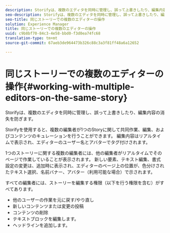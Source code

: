 ```yaml
---
description: Storifyは、複数のエディタを同時に管理し、誤って上書きしたり、編集内容の消失を防ぎます。
seo-description: Storifyは、複数のエディタを同時に管理し、誤って上書きしたり、編集内容の消失を防ぎます。
seo-title: 同じストーリーでの複数のエディターの操作
solution: Experience Manager
title: 同じストーリーでの複数のエディターの操作
uuid: c9b8bf70-84c3-4e58-bbd0-f3d0ea74fc68
translation-type: tm+mt
source-git-commit: 67aeb3de964473b326c88c3a3f81ff48a6a12652

---
```



# 同じストーリーでの複数のエディターの操作{#working-with-multiple-editors-on-the-same-story}

Storifyは、複数のエディタを同時に管理し、誤って上書きしたり、編集内容の消失を防ぎます。

Storifyを使用すると、複数の編集者が1つのStoryに関して共同作業、編集、およびコンテンツのキュレーションを行うことができます。 編集内容はリアルタイムで表示され、エディターのユーザー名とアバターでタグ付けされます。

1つのストーリーに関する複数の編集者には、他の編集者がリアルタイムでそのページで作業していることが表示されます。 新しい要素、テキスト編集、書式設定の変更は、追加時に表示され、エディターのページ上の位置が、色分けされたテキスト選択、名前バナー、アバター（利用可能な場合）で示されます。

すべての編集者には、ストーリーを編集する権限（以下を行う権限を含む）がすべてあります。

* 他のユーザーの作業を元に戻す/やり直し
* 新しいコンテンツまたは変更の投稿
* コンテンツの削除
* テキストブロックを編集します。
* ヘッドラインを追加します。

